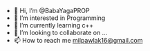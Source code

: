 - 👋 Hi, I’m @BabaYagaPROP
- 👀 I’m interested in Programming
- 🌱 I’m currently learning c++
- 💞️ I’m looking to collaborate on ...
- 📫 How to reach me milpawlak16@gmail.com

<!---
BabaYagaPROP/BabaYagaPROP is a ✨ special ✨ repository because its `README.md` (this file) appears on your GitHub profile.
You can click the Preview link to take a look at your changes.
--->
